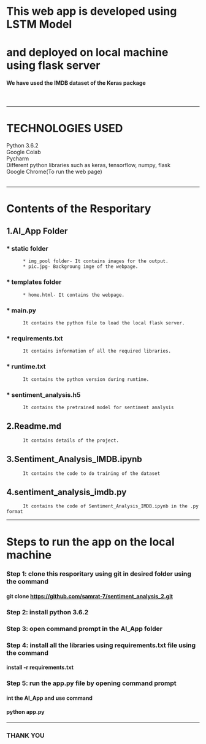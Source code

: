 # This web app is developed using LSTM Model<br/> 
# and deployed on local machine using flask server<br/>
#### We have used the IMDB dataset of the Keras package<br/><br/><br/>
--------------------------------------------------------------------

# TECHNOLOGIES USED<br/>
Python 3.6.2<br/>
Google Colab<br/>
Pycharm<br/>
Different python  libraries such as keras, tensorflow, numpy, flask<br/>
Google Chrome(To run the web page)<br/><br/>

--------------------------------------------------------------------
# Contents of the Resporitary
## 1.AI_App Folder
###     * static folder
          * img_pool folder- It contains images for the output.
          * pic.jpg- Backgroung imge of the webpage.
###     * templates folder
          * home.html- It contains the webpage.
###     * main.py
          It contains the python file to load the local flask server.
###     * requirements.txt
          It contains information of all the required libraries.
###     * runtime.txt
          It contains the python version during runtime.
###     * sentiment_analysis.h5
          It contains the pretrained model for sentiment analysis
## 2.Readme.md
          It contains details of the project.
## 3.Sentiment_Analysis_IMDB.ipynb
          It contains the code to do training of the dataset
## 4.sentiment_analysis_imdb.py
          It contains the code of Sentiment_Analysis_IMDB.ipynb in the .py format 

---------------------------------------------------------------------

# Steps to run the app on the local machine<br/>

### Step 1: clone this resporitary using git in desired folder using the command<br/>
####                     git clone https://github.com/samrat-7/sentiment_analysis_2.git<br/>
       
### Step 2: install python 3.6.2<br/>
### Step 3: open command prompt in the AI_App folder<br/>
### Step 4: install all the libraries using requirements.txt file using the command<br/>
####                     <tr/>install -r requirements.txt<br/>
### Step 5: run the app.py file by opening command prompt<br/>
####                     <tr/>int the AI_App and use command<br/>
####                     <tr/>python app.py
       
-------------------------------------------------------------------------------------
###                           THANK YOU

